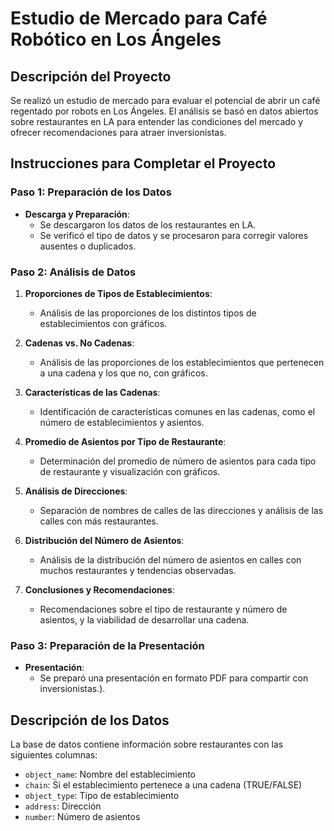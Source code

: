# Estudio de Mercado para Café Robótico en Los Ángeles

## Descripción del Proyecto

Se realizó un estudio de mercado para evaluar el potencial de abrir un café regentado por robots en Los Ángeles. El análisis se basó en datos abiertos sobre restaurantes en LA para entender las condiciones del mercado y ofrecer recomendaciones para atraer inversionistas.

## Instrucciones para Completar el Proyecto

### Paso 1: Preparación de los Datos

- **Descarga y Preparación**:
  - Se descargaron los datos de los restaurantes en LA.
  - Se verificó el tipo de datos y se procesaron para corregir valores ausentes o duplicados.

### Paso 2: Análisis de Datos

1. **Proporciones de Tipos de Establecimientos**:
   - Análisis de las proporciones de los distintos tipos de establecimientos con gráficos.

2. **Cadenas vs. No Cadenas**:
   - Análisis de las proporciones de los establecimientos que pertenecen a una cadena y los que no, con gráficos.

3. **Características de las Cadenas**:
   - Identificación de características comunes en las cadenas, como el número de establecimientos y asientos.

4. **Promedio de Asientos por Tipo de Restaurante**:
   - Determinación del promedio de número de asientos para cada tipo de restaurante y visualización con gráficos.

5. **Análisis de Direcciones**:
   - Separación de nombres de calles de las direcciones y análisis de las calles con más restaurantes.

6. **Distribución del Número de Asientos**:
   - Análisis de la distribución del número de asientos en calles con muchos restaurantes y tendencias observadas.

7. **Conclusiones y Recomendaciones**:
   - Recomendaciones sobre el tipo de restaurante y número de asientos, y la viabilidad de desarrollar una cadena.

### Paso 3: Preparación de la Presentación

- **Presentación**:
  - Se preparó una presentación en formato PDF para compartir con inversionistas.).

## Descripción de los Datos

La base de datos contiene información sobre restaurantes con las siguientes columnas:
- `object_name`: Nombre del establecimiento
- `chain`: Si el establecimiento pertenece a una cadena (TRUE/FALSE)
- `object_type`: Tipo de establecimiento
- `address`: Dirección
- `number`: Número de asientos
